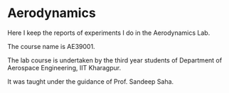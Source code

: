# Aerodynamics

Here I keep the reports of experiments I do in the Aerodynamics Lab.

The course name is AE39001.

The lab course is undertaken by the third year students of Department of Aerospace Engineering, IIT Kharagpur.

It was taught under the guidance of Prof. Sandeep Saha.

